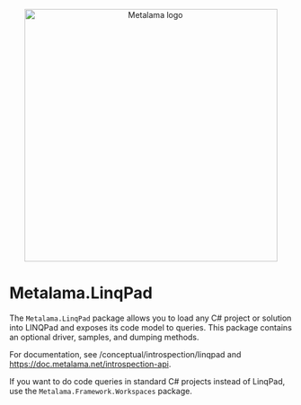 <!-- Matomo Image Tracker-->
<img referrerpolicy="no-referrer-when-downgrade" src="https://postsharp.matomo.cloud/matomo.php?idsite=4&amp;rec=1" style="border:0" alt="" />
<!-- End Matomo -->

<p align="center">
<img width="450" src="images/metalama-by-postsharp.svg" alt="Metalama logo" />
</p>


# Metalama.LinqPad

The `Metalama.LinqPad` package allows you to load any C# project or solution into LINQPad and exposes its code model to queries. This package contains an optional driver, samples, and dumping methods.

For documentation, see /conceptual/introspection/linqpad and https://doc.metalama.net/introspection-api.

If you want to do code queries in standard C# projects instead of LinqPad, use the `Metalama.Framework.Workspaces` package.
